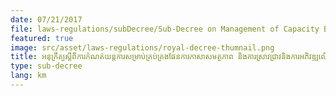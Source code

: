 ```yaml
---
date: 07/21/2017
file: laws-regulations/subDecree/Sub-Decree on Management of Capacity Building Research and Development Program in Telecommunications and Information and Communications Technology Sector.pdf
featured: true
image: src/asset/laws-regulations/royal-decree-thumnail.png
title: អនុក្រឹត្យស្តីពីការកំណត់យន្តការសម្រាប់គ្រប់គ្រងផែនការកាសាសមត្ថភាព និងការស្រាវជ្រាវនិងការអភិវឌ្ឍលើវិស័យទូរគមនាគមន៍និងបច្ចេកវិទ្យាគមនាគមន៍ព័ត៌មាន
type: sub-decree
lang: km
---
```

